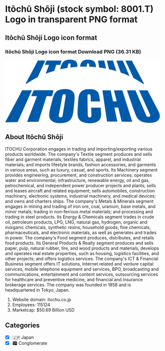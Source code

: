 # Itōchū Shōji (stock symbol: 8001.T) Logo in transparent PNG format

## Itōchū Shōji Logo icon format

### Itōchū Shōji Logo icon format Download PNG (36.31 KB)

![Itōchū Shōji Logo icon format Download PNG (36.31 KB)](/img/orig/8001.T-d94e3a91.png)

## About Itōchū Shōji

ITOCHU Corporation engages in trading and importing/exporting various products worldwide. The company's Textile segment produces and sells fiber and garment materials, textiles fabrics, apparel, and industrial materials; and imports lifestyle brands, fashion accessories, and garments in various areas, such as luxury, casual, and sports. Its Machinery segment provides engineering, procurement, and construction services; operates water and environmental, infrastructure, renewable energy, oil and gas, petrochemical, and independent power producer projects and plants; sells and leases aircraft and related equipment; sells automobiles, construction machinery, electronic systems, industrial machinery, and medical devices; and owns and charters ships. The company's Metals & Minerals segment engages in mining and trading of iron ore, coal, uranium, base metals, and minor metals; trading in non-ferrous metal materials; and processing and trading in steel products. Its Energy & Chemicals segment trades in crude oil, petroleum products, LPG, LNG, natural gas, hydrogen, organic and inorganic chemicals, synthetic resins, household goods, fine chemicals, pharmaceuticals, and electronic materials, as well as generates and trades in power. The company's Food segment produces, distributes, and retails food products. Its General Products & Realty segment produces and sells paper, pulp, natural rubber, tire, and wood products and materials; develops and operates real estate properties, such as housing, logistics facilities, and other projects; and offers logistics services. The company's ICT & Financial Business segment offers IT solutions, Internet related and venture capital services, mobile telephone equipment and services, BPO, broadcasting and communications, entertainment and content services, outsourcing services for healthcare and preventive medicine, and financial and insurance brokerage services. The company was founded in 1858 and is headquartered in Tokyo, Japan.

1. Website domain: itochu.co.jp
2. Employees: 115124
3. Marketcap: $50.69 Billion USD


## Categories
- [x] 🇯🇵 Japan
- [x] 🏙 Conglomerate
